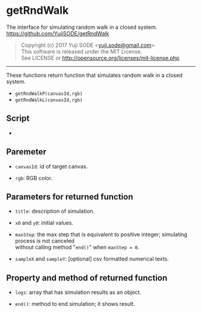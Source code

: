 # getRndWalk
The interface for simulating random walk in a closed system.  
https://github.com/YujiSODE/getRndWalk

>Copyright (c) 2017 Yuji SODE \<yuji.sode@gmail.com\>  
>This software is released under the MIT License.  
>See LICENSE or http://opensource.org/licenses/mit-license.php
______

These functions return function that simulates random walk in a closed system.  
* `getRndWalkP(canvasId,rgb)`
* `getRndWalkL(canvasId,rgb)`

## Script
* 

## Paremeter
* `canvasId`: id of target canvas.  

* `rgb`: RGB color.

## Parameters for returned function
* `title`: description of simulation.  

* `x0` and `y0`: initial values.  

* `maxStep`: the max step that is equivalent to positive integer; simulating process is not canceled  
  without calling method "`end()`" when `maxStep = 0`.  
  
* `sampleX` and `sampleY`: [optional] csv formatted numerical texts.

## Property and method of returned function
* `logs`: array that has simulation results as an object.  

* `end()`: method to end simulation; it shows result.
